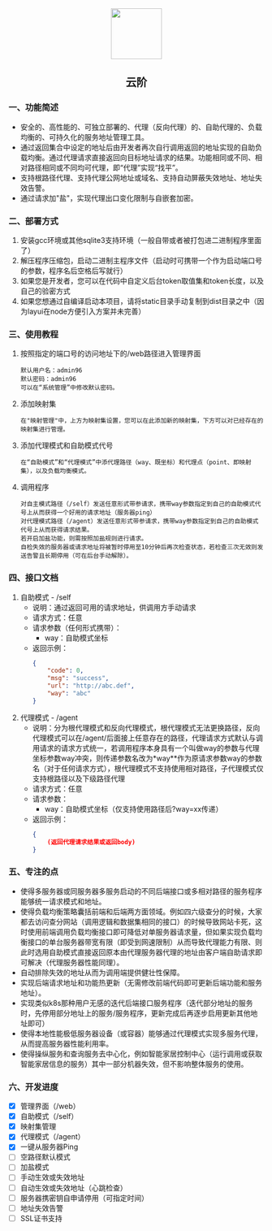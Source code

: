 <div align=center>
<img src="https://s2.loli.net/2024/03/17/o3R6NUMbxwEd1zQ.jpg" style="width:100px;"/>
<h2>云阶</h2>
</div>

### 一、功能简述
- 安全的、高性能的、可独立部署的、代理（反向代理）的、自助代理的、负载均衡的、可持久化的服务地址管理工具。
- 通过返回集合中设定的地址后由开发者再次自行调用返回的地址实现的自助负载均衡。通过代理请求直接返回向目标地址请求的结果。功能相同或不同、相对路径相同或不同均可代理，即“代理”实现“找平”。
- 支持根路径代理、支持代理公网地址或域名、支持自动屏蔽失效地址、地址失效告警。
- 通过请求加"盐"，实现代理出口变化限制与自嵌套加密。

### 二、部署方式
1. 安装gcc环境或其他sqlite3支持环境（一般自带或者被打包进二进制程序里面了）
2. 解压程序压缩包，启动二进制主程序文件（启动时可携带一个作为启动端口号的参数，程序名后空格后写就行）
3. 如果您是开发者，您可以在代码中自定义后台token取值集和token长度，以及自己的验密方式
4. 如果您想通过自编译启动本项目，请将static目录手动复制到dist目录之中（因为layui在node方便引入方案并未完善）

### 三、使用教程
1. 按照指定的端口号的访问地址下的/web路径进入管理界面
    ```
    默认用户名：admin96
    默认密码：admin96
    可以在“系统管理”中修改默认密码。
    ```
2. 添加映射集
   ```
   在"映射管理"中，上方为映射集设置，您可以在此添加新的映射集，下方可以对已经存在的映射集进行管理。
   ```
3. 添加代理模式和自助模式代号
    ```
    在“自助模式”和“代理模式”中添代理路径（way、既坐标）和代理点（point、即映射集），以及负载均衡模式。
    ```
4. 调用程序
    ```
    对自主模式路径（/self）发送任意形式带参请求，携带way参数指定到自己的自助模式代号上从而获得一个好用的请求地址（服务器ping）
    对代理模式路径（/agent）发送任意形式带参请求，携带way参数指定到自己的自助模式代号上从而获得请求结果。
    若开启加盐功能，则需按照加盐规则进行请求。
    自检失效的服务器或请求地址将被暂时停用至10分钟后再次检查状态，若检查三次无效则发送告警且长期停用（可在后台手动解除）。
    ```

### 四、接口文档
1. 自助模式 - /self
    - 说明：通过返回可用的请求地址，供调用方手动请求
    - 请求方式：任意
    - 请求参数（任何形式携带）：
      - way：自助模式坐标
    - 返回示例：
        ```json
        {
            "code": 0,
            "msg": "success",
            "url": "http://abc.def",
            "way": "abc"
        }
        ```
2. 代理模式 - /agent
    - 说明：分为根代理模式和反向代理模式，根代理模式无法更换路径，反向代理模式可以在/agent/后面接上任意存在的路径，代理请求方式默认与调用请求的请求方式统一，若调用程序本身具有一个叫做way的参数与代理坐标参数way冲突，则传递参数名改为*way**作为原请求参数way的参数名（对于任何请求方式），根代理模式不支持使用相对路径，子代理模式仅支持根路径以及下级路径代理
    - 请求方式：任意
    - 请求参数：
      - way：自助模式坐标（仅支持使用路径后?way=xx传递）
    - 返回示例：
        ```json
        {
            (返回代理请求结果或返回body)
        }
        ```


### 五、专注的点
- 使得多服务器或同服务器多服务启动的不同后端接口或多相对路径的服务程序能够统一请求模式和地址。
- 使得负载均衡策略囊括前端和后端两方面领域。例如四六级查分的时候，大家都去访问查分网站（调用逻辑和数据集相同的接口）的时候导致网站卡死，这时使用前端调用负载均衡接口即可降低对单服务器请求量，但如果实现负载均衡接口的单台服务器带宽有限（即受到网速限制）从而导致代理能力有限、则此时选用自助模式直接返回原本由代理服务器代理的地址由客户端自助请求即可解决（代理服务器性能同理）。
- 自动排除失效的地址从而为调用端提供健壮性保障。
- 实现后端请求地址和功能热更新（无需修改前端代码即可更新后端功能和服务地址）。
- 实现类似k8s那种用户无感的迭代后端接口服务程序（迭代部分地址的服务时，先停用部分地址上的服务/服务程序，更新完成后再逐步启用更新其他地址即可）
- 使得本地性能极低服务器设备（或容器）能够通过代理模式实现多服务代理，从而提高服务器性能利用率。
- 使得操纵服务和查询服务去中心化，例如智能家居控制中心（运行调用或获取智能家居信息的服务）其中一部分机器失效，但不影响整体服务的使用。

### 六、开发进度
- [X] 管理界面（/web）
- [X] 自助模式（/self）
- [X] 映射集管理
- [X] 代理模式（/agent）
- [X] 一键从服务器Ping
- [ ] 空路径默认模式
- [ ] 加盐模式
- [ ] 手动生效或失效地址
- [ ] 自动生效或失效地址（心跳检查）
- [ ] 服务器携密钥自申请停用（可指定时间）
- [ ] 地址失效告警
- [ ] SSL证书支持
